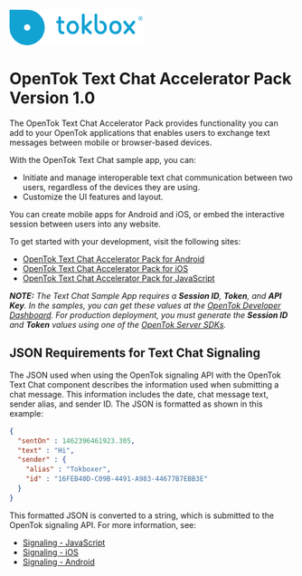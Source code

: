 ![logo](../tokbox-logo.png)

# OpenTok Text Chat Accelerator Pack<br/>Version 1.0

The OpenTok Text Chat Accelerator Pack provides functionality you can add to your OpenTok applications that enables users to exchange text messages between mobile or browser-based devices. 

With the OpenTok Text Chat sample app, you can:

- Initiate and manage interoperable text chat communication between two users, regardless of the devices they are using.
- Customize the UI features and layout.

You can create mobile apps for Android and iOS, or embed the interactive session between users into any website. 

To get started with your development, visit the following sites:

- [OpenTok Text Chat Accelerator Pack for Android](./android)
- [OpenTok Text Chat Accelerator Pack for iOS](./iOS)
- [OpenTok Text Chat Accelerator Pack for JavaScript](./JS)

_**NOTE:** The Text Chat Sample App requires a **Session ID**, **Token**, and **API Key**. In the samples, you can get these values at the [OpenTok Developer Dashboard](https://dashboard.tokbox.com/). For production deployment, you must generate the **Session ID** and **Token** values using one of the [OpenTok Server SDKs](https://tokbox.com/developer/sdks/server/)._


## JSON Requirements for Text Chat Signaling

The JSON used when using the OpenTok signaling API with the OpenTok Text Chat component describes the information used when submitting a chat message. This information includes the date, chat message text, sender alias, and sender ID. The JSON is formatted as shown in this example:

```json
{
  "sentOn" : 1462396461923.305, 
  "text" : "Hi", 
  "sender" : { 
    "alias" : "Tokboxer", 
    "id" : "16FEB40D-C09B-4491-A983-44677B7EBB3E"
  }
}
```

This formatted JSON is converted to a string, which is submitted to the OpenTok signaling API. For more information, see:

  - [Signaling - JavaScript](https://tokbox.com/developer/guides/signaling/js/)
  - [Signaling - iOS](https://tokbox.com/developer/guides/signaling/ios/)
  - [Signaling - Android](https://tokbox.com/developer/guides/signaling/android/) 


